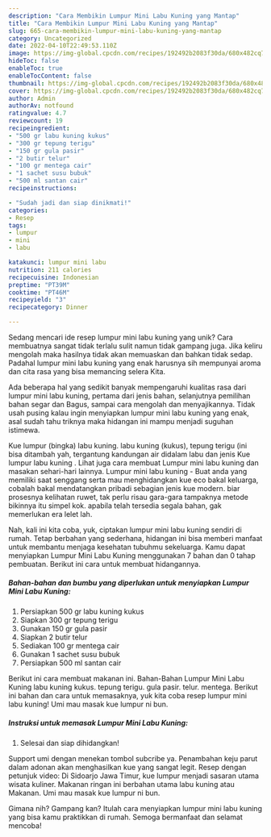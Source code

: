 ```yaml
---
description: "Cara Membikin Lumpur Mini Labu Kuning yang Mantap"
title: "Cara Membikin Lumpur Mini Labu Kuning yang Mantap"
slug: 665-cara-membikin-lumpur-mini-labu-kuning-yang-mantap
category: Uncategorized
date: 2022-04-10T22:49:53.110Z
image: https://img-global.cpcdn.com/recipes/192492b2083f30da/680x482cq70/lumpur-mini-labu-kuning-foto-resep-utama.jpg
hideToc: false
enableToc: true
enableTocContent: false
thumbnail: https://img-global.cpcdn.com/recipes/192492b2083f30da/680x482cq70/lumpur-mini-labu-kuning-foto-resep-utama.jpg
cover: https://img-global.cpcdn.com/recipes/192492b2083f30da/680x482cq70/lumpur-mini-labu-kuning-foto-resep-utama.jpg
author: Admin
authorAv: notfound
ratingvalue: 4.7
reviewcount: 19
recipeingredient:
- "500 gr labu kuning kukus"
- "300 gr tepung terigu"
- "150 gr gula pasir"
- "2 butir telur"
- "100 gr mentega cair"
- "1 sachet susu bubuk"
- "500 ml santan cair"
recipeinstructions:

- "Sudah jadi dan siap dinikmati!"
categories:
- Resep
tags:
- lumpur
- mini
- labu

katakunci: lumpur mini labu 
nutrition: 211 calories
recipecuisine: Indonesian
preptime: "PT39M"
cooktime: "PT46M"
recipeyield: "3"
recipecategory: Dinner

---
```





Sedang mencari ide resep lumpur mini labu kuning yang unik? Cara membuatnya sangat tidak terlalu sulit namun tidak gampang juga. Jika keliru mengolah maka hasilnya tidak akan memuaskan dan bahkan tidak sedap. Padahal lumpur mini labu kuning yang enak harusnya sih mempunyai aroma dan cita rasa yang bisa memancing selera Kita.





Ada beberapa hal yang sedikit banyak mempengaruhi kualitas rasa dari lumpur mini labu kuning, pertama dari jenis bahan, selanjutnya pemilihan bahan segar dan Bagus, sampai cara mengolah dan menyajikannya. Tidak usah pusing kalau ingin menyiapkan lumpur mini labu kuning yang enak,      asal sudah tahu triknya maka hidangan ini mampu menjadi suguhan istimewa.














Kue lumpur (bingka) labu kuning. labu kuning (kukus), tepung terigu (ini bisa ditambah yah, tergantung kandungan air didalam labu dan jenis Kue lumpur labu kuning ️. Lihat juga cara membuat Lumpur mini labu kuning dan masakan sehari-hari lainnya. Lumpur mini labu kuning - Buat anda yang memiliki saat senggang serta mau menghidangkan kue eco bakal keluarga, cobalah bakal mendatangkan pribadi sebagian jenis kue modern. biar prosesnya kelihatan ruwet, tak perlu risau gara-gara tampaknya metode bikinnya itu simpel kok. apabila telah tersedia segala bahan, gak memerlukan era lelet lah.






Nah, kali ini kita coba, yuk, ciptakan lumpur mini labu kuning sendiri di rumah. Tetap berbahan yang sederhana, hidangan ini bisa memberi manfaat untuk membantu menjaga kesehatan tubuhmu sekeluarga. Kamu dapat menyiapkan Lumpur Mini Labu Kuning menggunakan 7 bahan dan 0 tahap pembuatan. Berikut ini cara untuk membuat hidangannya.

<!--inarticleads1-->

##### Bahan-bahan dan bumbu yang diperlukan untuk menyiapkan Lumpur Mini Labu Kuning:

1. Persiapkan 500 gr labu kuning kukus
1. Siapkan 300 gr tepung terigu
1. Gunakan 150 gr gula pasir
1. Siapkan 2 butir telur
1. Sediakan 100 gr mentega cair
1. Gunakan 1 sachet susu bubuk
1. Persiapkan 500 ml santan cair


Berikut ini cara membuat makanan ini. Bahan-Bahan Lumpur Mini Labu Kuning labu kuning kukus. tepung terigu. gula pasir. telur. mentega. Berikut ini bahan dan cara untuk memasaknya, yuk kita coba resep lumpur mini labu kuning! Umi mau masak kue lumpur ni bun. 

<!--inarticleads2-->

##### Instruksi untuk memasak Lumpur Mini Labu Kuning:


1. Selesai dan siap dihidangkan!

Support umi dengan menekan tombol subcribe ya. Penambahan keju parut dalam adonan akan menghasilkan kue yang sangat legit. Resep dengan petunjuk video: Di Sidoarjo Jawa Timur, kue lumpur menjadi sasaran utama wisata kuliner. Makanan ringan ini berbahan utama labu kuning atau Makanan. Umi mau masak kue lumpur ni bun. 

Gimana nih? Gampang kan? Itulah cara menyiapkan lumpur mini labu kuning yang bisa kamu praktikkan di rumah. Semoga bermanfaat dan selamat mencoba!
